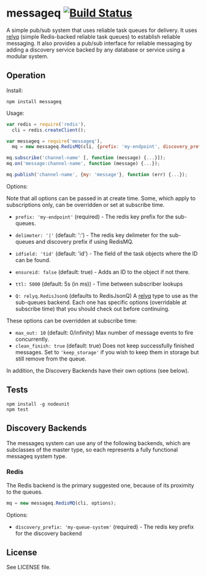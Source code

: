 # messageq [![Build Status][1]][2]

A simple pub/sub system that uses reliable task queues for delivery. It uses [relyq](https://github.com/Rafflecopter/relyq) (simple Redis-backed reliable task queues) to establish reliable messaging. It also provides a pub/sub interface for reliable messaging by adding a discovery service backed by any database or service using a modular system.

## Operation

Install:

```
npm install messageq
```

Usage:

```javascript
var redis = require('redis'),
  cli = redis.createClient();

var messageq = require('messageq'),
  mq = new messageq.RedisMQ(cli, {prefix: 'my-endpoint', discovery_prefix: 'my-queue-system'}); // see options below

mq.subscribe('channel-name' [, function (message) {...}]);
mq.on('message:channel-name', function (message) {...});

mq.publish('channel-name', {my: 'message'}, function (err) {...});
```

Options:

Note that all options can be passed in at create time. Some, which apply to subscriptions only, can be overridden or set at subscribe time.

- `prefix: 'my-endpoint'` (required) - The redis key prefix for the sub-queues.
- `delimeter: '|'` (default: ':') - The redis key delimeter for the sub-queues and discovery prefix if using RedisMQ.
- `idfield: 'tid'` (default: 'id') - The field of the task objects where the ID can be found.
- `ensureid: false` (default: true) - Adds an ID to the object if not there.
- `ttl: 5000` (default: 5s (in ms)) - Time between subscriber lookups

- `Q: relyq.RedisJsonQ` (defaults to RedisJsonQ) A [relyq](https://github.com/Rafflecopter/relyq) type to use as the sub-queues backend. Each one has specific options (overridable at subscribe time) that you should check out before continuing.

These options can be overridden at subscribe time:

- `max_out: 10` (default: 0/infinity) Max number of message events to fire concurrently.
- `clean_finish: true` (default: true) Does not keep successfully finished messages. Set to `'keep_storage'` if you wish to keep them in storage but still remove from the queue.

In addition, the Discovery Backends have their own options (see below).

## Tests

```
npm install -g nodeunit
npm test
```

## Discovery Backends

The messageq system can use any of the following backends, which are subclasses of the master type, so each represents a fully functional messageq system type.

### Redis

The Redis backend is the primary suggested one, because of its proximity to the queues.

```javascript
mq = new messageq.RedisMQ(cli, options);
```

Options:

- `discovery_prefix: 'my-queue-system'` (required) - The redis key prefix for the discovery backend


## License

See LICENSE file.

[1]: https://travis-ci.org/Rafflecopter/node-messageq.png?branch=master
[2]: http://travis-ci.org/Rafflecopter/node-messageq